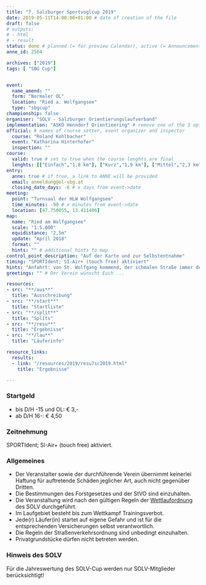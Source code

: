 ```yaml
---
title: "7. Salzburger Sportvoglcup 2019"
date: 2019-05-11T14:00:00+01:00 # date of creation of the file
draft: false
# outputs:
# - html
# - result
status: done # planned (= for preview Calendar), active (= Announcement...), done (=Results...)
anne_id: 2564

archives: ["2019"]
tags: [ "SBG Cup"]


event:
  name_amend: ""
  form: "Normaler OL"
  location: "Ried a. Wolfgangsee"
  type: "sbgcup"
championship: false
organiser: "SOLV - Salzburger Orientierungslaufverband"
implementation: "ASKÖ Henndorf Orientieering" # remove one of the 3 options
official: # names of course setter, event organizer and inspector
  course: "Roland Kohlbacher"
  event: "Katharina Hinterhofer"
  inspection: ""
course:
  valid: true # set to true when the course lenghts are final
  lenghts: [["Einfach","1,8 km"], ["Kurz","1,9 km"], ["Mittel","2,3 km"], ["Lang","3,0 km"], ["Family","1,0 km"]]
entry:
  anne: true # if true, a link to ANNE will be provided
  email: anmeldung@ol-sbg.at
  closing_date_days: -6 # x days from event->date
meeting:
  point: "Turnsaal der HLW Wolfgangsee"
  time_minutes: -90 # x minutes from event->date
  location: [47.750055, 13.411406]
map:
  name: "Ried am Wolfgangsee"
  scale: "1:5.000"
  equidistance: "2,5m"
  update: "April 2018"
  format: ""
  hints: "" # additional hints to map
control_point_description: "Auf der Karte und zur Selbstentnahme"
timing: "SPORTIdent; SI-Air+ (touch free) aktiviert"
hints: "Anfahrt: von St. Wolfgang kommend, der schmalen Straße immer dem See entlang bis in die letzte Sackgasse."
greetings: "" # Der Verein wünscht Euch ...

resources:
- src: "**/aus**"
  title: "Ausschreibung"
- src: "**/start**"
  title: "Startliste"
- src: "**/split**"
  title: "Splits"
- src: "**/resu**"
  title: "Ergebnisse"
- src: "**/lau**"
  title: "Läuferinfo"

resource_links:
  results:
  - link: "/resources/2019/resu7sc2019.html"
    title: "Ergebnisse"

---
```


### Startgeld

- bis D/H -15 und OL: € 3,-
- ab D/H 16-: € 4,50

### Zeitnehmung

SPORTIdent; SI-Air+ (touch free) aktiviert.

### Allgemeines

- Der Veranstalter sowie der durchführende Verein übernimmt keinerlei Haftung für auftretende Schäden jeglicher Art, auch nicht gegenüber Dritten.
- Die Bestimmungen des Forstgesetzes und der StVO sind einzuhalten.
- Die Veranstaltung wird nach den gültigen Regeln der [Wettlaufordnung](../../wettlaufordnung) des SOLV durchgeführt.
- Im Laufgebiet besteht bis zum Wettkampf Trainingsverbot.
- Jede\(r) Läufer(in) startet auf eigene Gefahr und ist für die entsprechenden Versicherungen selbst verantwortlich.
- Die Regeln der Straßenverkehrsordnung sind unbedingt einzuhalten.
- Privatgrundstücke dürfen nicht betreten werden.

### Hinweis des SOLV

Für die Jahreswertung des SOLV-Cup werden nur SOLV-Mitglieder berücksichtigt!
